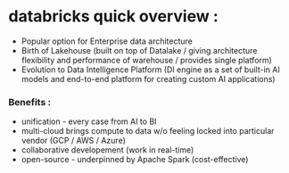 # databricks quick overview :

- Popular option for Enterprise data architecture
- Birth of Lakehouse (built on top of Datalake / giving architecture flexibility and performance of warehouse / provides single platform)
- Evolution to Data Intelligence Platform (DI engine as a set of built-in AI models and end-to-end platform for creating custom AI applications)

 ### Benefits : 
 - unification - every case from AI to BI
 - multi-cloud brings compute to data w/o feeling locked into particular vendor (GCP / AWS / Azure)
 - collaborative developement (work in real-time)
 - open-source - underpinned by Apache Spark (cost-effective)
